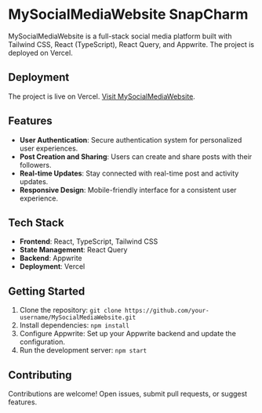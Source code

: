 # MySocialMediaWebsite SnapCharm

MySocialMediaWebsite is a full-stack social media platform built with Tailwind CSS, React (TypeScript), React Query, and Appwrite. The project is deployed on Vercel.

## Deployment

The project is live on Vercel. [Visit MySocialMediaWebsite](https://social-media-react-appwrite.vercel.app/).

## Features

- **User Authentication**: Secure authentication system for personalized user experiences.
- **Post Creation and Sharing**: Users can create and share posts with their followers.
- **Real-time Updates**: Stay connected with real-time post and activity updates.
- **Responsive Design**: Mobile-friendly interface for a consistent user experience.

## Tech Stack

- **Frontend**: React, TypeScript, Tailwind CSS
- **State Management**: React Query
- **Backend**: Appwrite
- **Deployment**: Vercel

## Getting Started

1. Clone the repository: `git clone https://github.com/your-username/MySocialMediaWebsite.git`
2. Install dependencies: `npm install`
3. Configure Appwrite: Set up your Appwrite backend and update the configuration.
4. Run the development server: `npm start`

## Contributing

Contributions are welcome! Open issues, submit pull requests, or suggest features.

